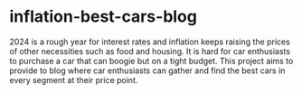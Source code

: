 # inflation-best-cars-blog
2024 is a rough year for interest rates and inflation keeps raising the prices of other necessities such as food and housing. It is hard for car enthusiasts to purchase a car that can boogie but on a tight budget. This project aims to provide to blog where car enthusiasts can gather and find the best cars in every segment at their price point.
